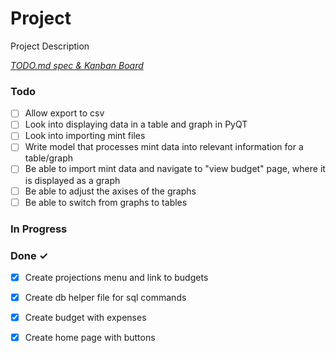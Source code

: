 # Project

Project Description

<em>[TODO.md spec & Kanban Board](https://bit.ly/3fCwKfM)</em>

### Todo

- [ ] Allow export to csv  
- [ ] Look into displaying data in a table and graph in PyQT  
- [ ] Look into importing mint files  
- [ ] Write model that processes mint data into relevant information for a table/graph  
- [ ] Be able to import mint data and navigate to "view budget" page, where it is displayed as a graph  
- [ ] Be able to adjust the axises of the graphs  
- [ ] Be able to switch from graphs to tables  

### In Progress


### Done ✓

- [x] Create projections menu and link to budgets  
- [x] Create db helper file for sql commands  
- [x] Create budget with expenses  
- [x] Create home page with buttons  

